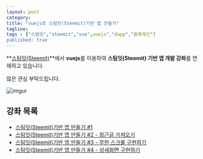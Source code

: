 ```yaml
---
layout: post 
category: 
title: "vuejs로 스팀잇(Steemit)기반 앱 만들기"
tagline: 
tags : ["스팀잇","steemit","vue",vuejs","dapp","블록체인"] 
published: true
---
```



**[스팀잇(Steemit)](https://steemit.com/@anpigon)**에서 **vuejs**를 이용하여 **스팀잇(Steemit) 기반 앱 개발 강좌**를 연재하고 있습니다. 

많은 관심 부탁드립니다.

![imgur](https://imgur.com/JyuaZuc.gif)

## 강좌 목록

- [스팀잇(Steemit)기반 앱 만들기 #1](https://steemit.com/kr/@anpigon/steemit-1-10f53977c621e)
- [스팀잇(Steemit)기반 앱 만들기 #2 - 최근글 가져오기](https://steemit.com/kr/@anpigon/steemit-2)
- [스팀잇(Steemit)기반 앱 만들기 #3 - 무한 스크롤 구현하기](https://steemit.com/kr/@anpigon/steemit-3)
- [스팀잇(Steemit)기반 앱 만들기 #4 - 상세화면 구현하기](https://steemit.com/kr/@anpigon/steemit-4)
